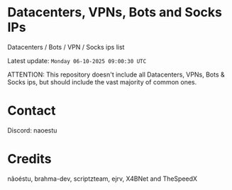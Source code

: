 # Datacenters, VPNs, Bots and Socks IPs
 
Datacenters / Bots / VPN / Socks ips list

Latest update: `Monday 06-10-2025 09:00:30 UTC` 

ATTENTION: This repository doesn't include all Datacenters, VPNs, Bots & Socks ips, 
but should include the vast majority of common ones.

# Contact
Discord: naoestu

# Credits
nãoéstu, brahma-dev, scriptzteam, ejrv, X4BNet and TheSpeedX
